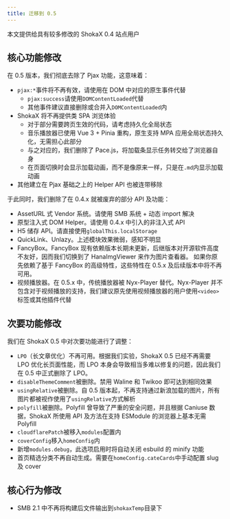 ```yaml
---
title: 迁移到 0.5
---
```


本文提供给具有较多修改的 ShokaX 0.4 站点用户

## 核心功能修改

在 0.5 版本，我们彻底去除了 Pjax 功能，这意味着：
- `pjax:*`事件将不再有效，请使用在 DOM 中对应的原生事件代替
  - `pjax:success`请使用`DOMContentLoaded`代替
  - 其他事件建议直接删除或合并入`DOMContentLoaded`内
- ShokaX 将不再提供类 SPA 浏览体验
  - 对于部分需要跨页生效的代码，请考虑持久化全局状态
  - 音乐播放器已使用 Vue 3 + Pinia 重构，原生支持 MPA 应用全局状态持久化，无需担心此部分
  - 与之对应的，我们删除了 Pace.js，将加载条显示任务转交给了浏览器自身
  - 在页面切换时会显示加载动画，而不是像原来一样，只是在`.md`内显示加载动画
- 其他建立在 Pjax 基础之上的 Helper API 也被连带移除

于此同时，我们删除了在 0.4.x 就被废弃的部分 API 及功能：
- AssetURL 式 Vendor 系统。请使用 SMB 系统 + 动态 import 解决
- 原型注入式 DOM Helper。请使用 0.4.x 中引入的非注入式 API
- H5 储存 API。请直接使用`globalThis.localStorage`
- QuickLink、Unlazy。上述模块效果微弱，感知不明显
- FancyBox。FancyBox 现有依赖版本长期未更新，后继版本对开源软件高度不友好，因而我们切换到了 HanaImgViewer 来作为图片查看器。
如果你原先依赖了基于 FancyBox 的高级特性，这些特性在 0.5.x 及后续版本中将不再可用。
- 视频播放器。在 0.5.x 中，传统播放器被 Nyx-Player 替代。Nyx-Player 并不包含对于视频播放的支持，我们建议原先使用视频播放器的用户使用`<video>`标签或其他插件代替

## 次要功能修改

我们在 ShokaX 0.5 中对次要功能进行了调整：
- `LPO`（长文章优化）不再可用。根据我们实验，ShokaX 0.5 已经不再需要 LPO 优化长页面性能，而 LPO 本身会导致相当多难以修复的问题，因此我们在 0.5 中正式删除了 LPO。
- `disableThemeComment`被删除。禁用 Waline 和 Twikoo 即可达到相同效果
- `usingRelative`被删除。自 0.5 版本起，不再支持通过新浪加载的图片，所有图片都被视作使用了`usingRelative`方式解析
- `polyfill`被删除。Polyfill 曾导致了严重的安全问题，并且根据 Caniuse 数据，ShokaX 所使用 API 及方法在支持 ESModule 的浏览器上基本无需 Polyfill
- `cloudflarePatch`被移入`modules`配置内
- `coverConfig`移入`homeConfig`内
- 新增`modules.debug`，此选项启用时将自动关闭 esbuild 的 minify 功能
- 首页精选分类不再自动生成。需要在`homeConfig.cateCards`中手动配置 slug 及 cover

## 核心行为修改

- SMB 2.1 中不再将构建后文件输出到`shokaxTemp`目录下

